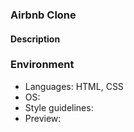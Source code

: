 ### Airbnb Clone

#### Description



### Environment
* Languages: HTML, CSS
* OS: 
* Style guidelines:
* Preview: 